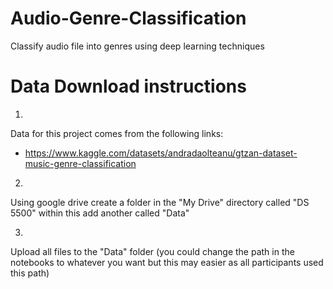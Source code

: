 # Audio-Genre-Classification
Classify audio file into genres using deep learning techniques

# Data Download instructions
1.
  Data for this project comes from the following links:
  - https://www.kaggle.com/datasets/andradaolteanu/gtzan-dataset-music-genre-classification

2.
Using google drive create a folder in the "My Drive" directory called "DS 5500" within this add another called "Data"

3.
Upload all files to the "Data" folder (you could change the path in the notebooks to whatever you want but this may easier as all participants used this path)




